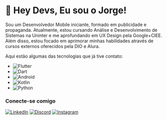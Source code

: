 # 👋 Hey Devs, Eu sou o Jorge!

Sou um Desenvolvedor Mobile iniciante, formado em publicidade e propaganda. Atualmente, estou cursando Análise e Desenvolvimento de Sistemas na Uninter e me aprofundando em UX Design pela Google+CIEE. Além disso, estou focado em aprimorar minhas habilidades através de cursos externos oferecidos pela DIO e Alura.

Aqui estão algumas das tecnologias que já tive contato:

- ![Flutter](https://img.shields.io/badge/Flutter-blue)
- ![Dart](https://img.shields.io/badge/Dart-%23000080)
- ![Android](https://img.shields.io/badge/Android-%2332CD32)
- ![Kotlin](https://img.shields.io/badge/Kotlin-%238A2BE2)
- ![Python](https://img.shields.io/badge/Python-%23FFD700)

### Conecte-se comigo
[![LinkedIn](https://img.shields.io/badge/LinkedIn-000?style=for-the-badge&logo=linkedin&logoColor=0E76A8)](https://www.linkedin.com/in/jorgef-paiva/)
[![Discord](https://img.shields.io/badge/Discord-000?style=for-the-badge&logo=discord)](https://www.discord.com/in/SEUUSERNAME/)
[![Instagram](https://img.shields.io/badge/Instagram-000?style=for-the-badge&logo=instagram)](https://www.instagram.com/SEUUSERNAME/)

